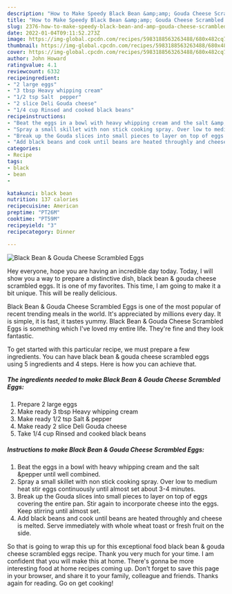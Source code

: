 ```yaml
---
description: "How to Make Speedy Black Bean &amp;amp; Gouda Cheese Scrambled Eggs"
title: "How to Make Speedy Black Bean &amp;amp; Gouda Cheese Scrambled Eggs"
slug: 2376-how-to-make-speedy-black-bean-and-amp-gouda-cheese-scrambled-eggs
date: 2022-01-04T09:11:52.273Z
image: https://img-global.cpcdn.com/recipes/5983188563263488/680x482cq70/black-bean-gouda-cheese-scrambled-eggs-recipe-main-photo.jpg
thumbnail: https://img-global.cpcdn.com/recipes/5983188563263488/680x482cq70/black-bean-gouda-cheese-scrambled-eggs-recipe-main-photo.jpg
cover: https://img-global.cpcdn.com/recipes/5983188563263488/680x482cq70/black-bean-gouda-cheese-scrambled-eggs-recipe-main-photo.jpg
author: John Howard
ratingvalue: 4.1
reviewcount: 6332
recipeingredient:
- "2 large eggs"
- "3 tbsp Heavy whipping cream"
- "1/2 tsp Salt  pepper"
- "2 slice Deli Gouda cheese"
- "1/4 cup Rinsed and cooked black beans"
recipeinstructions:
- "Beat the eggs in a bowl with heavy whipping cream and the salt &amp;pepper until well combined."
- "Spray a small skillet with non stick cooking spray. Over low to medium heat stir eggs continuously until almost set about 3-4 minutes."
- "Break up the Gouda slices into small pieces to layer on top of eggs covering the entire pan. Stir again to incorporate cheese into the eggs. Keep stirring until almost set."
- "Add black beans and cook until beans are heated throughly and cheese is melted. Serve immediately with whole wheat toast or fresh fruit on the side."
categories:
- Recipe
tags:
- black
- bean
- 

katakunci: black bean  
nutrition: 137 calories
recipecuisine: American
preptime: "PT26M"
cooktime: "PT59M"
recipeyield: "3"
recipecategory: Dinner

---
```



![Black Bean &amp; Gouda Cheese Scrambled Eggs](https://img-global.cpcdn.com/recipes/5983188563263488/680x482cq70/black-bean-gouda-cheese-scrambled-eggs-recipe-main-photo.jpg)

Hey everyone, hope you are having an incredible day today. Today, I will show you a way to prepare a distinctive dish, black bean &amp; gouda cheese scrambled eggs. It is one of my favorites. This time, I am going to make it a bit unique. This will be really delicious.

Black Bean &amp; Gouda Cheese Scrambled Eggs is one of the most popular of recent trending meals in the world. It's appreciated by millions every day. It is simple, it is fast, it tastes yummy. Black Bean &amp; Gouda Cheese Scrambled Eggs is something which I've loved my entire life. They're fine and they look fantastic.




To get started with this particular recipe, we must prepare a few ingredients. You can have black bean &amp; gouda cheese scrambled eggs using 5 ingredients and 4 steps. Here is how you can achieve that.

<!--inarticleads1-->

##### The ingredients needed to make Black Bean &amp; Gouda Cheese Scrambled Eggs:

1. Prepare 2 large eggs
1. Make ready 3 tbsp Heavy whipping cream
1. Make ready 1/2 tsp Salt &amp; pepper
1. Make ready 2 slice Deli Gouda cheese
1. Take 1/4 cup Rinsed and cooked black beans




<!--inarticleads2-->

##### Instructions to make Black Bean &amp; Gouda Cheese Scrambled Eggs:

1. Beat the eggs in a bowl with heavy whipping cream and the salt &amp;pepper until well combined.
1. Spray a small skillet with non stick cooking spray. Over low to medium heat stir eggs continuously until almost set about 3-4 minutes.
1. Break up the Gouda slices into small pieces to layer on top of eggs covering the entire pan. Stir again to incorporate cheese into the eggs. Keep stirring until almost set.
1. Add black beans and cook until beans are heated throughly and cheese is melted. Serve immediately with whole wheat toast or fresh fruit on the side.




So that is going to wrap this up for this exceptional food black bean &amp; gouda cheese scrambled eggs recipe. Thank you very much for your time. I am confident that you will make this at home. There's gonna be more interesting food at home recipes coming up. Don't forget to save this page in your browser, and share it to your family, colleague and friends. Thanks again for reading. Go on get cooking!
